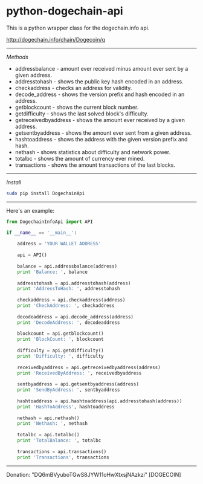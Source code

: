 python-dogechain-api
=========================

This is a python wrapper class for the dogechain.info api.

 http://dogechain.info/chain/Dogecoin/q
 
___________________________________________________
 
_Methods_
* addressbalance - amount ever received minus amount ever sent by a given address.
* addresstohash - shows the public key hash encoded in an address.
* checkaddress - checks an address for validity.
* decode_address - shows the version prefix and hash encoded in an address.
* getblockcount - shows the current block number.
* getdifficulty - shows the last solved block's difficulty.
* getreceivedbyaddress - shows the amount ever received by a given address.
* getsentbyaddress - shows the amount ever sent from a given address.
* hashtoaddress - shows the address with the given version prefix and hash.
* nethash - shows statistics about difficulty and network power.
* totalbc - shows the amount of currency ever mined.
* transactions - shows the amount transactions of the last blocks.

___________________________________________________

_Install_
```bash
sudo pip install DogechainApi
```

___________________________________________________

Here's an example:

```python
from DogechainInfoApi import API

if __name__ == '__main__':
    
    address = 'YOUR WALLET ADDRESS'
    
    api = API()
    
    balance = api.addressbalance(address)
    print 'Balance: ', balance
    
    addresstohash = api.addresstohash(address)
    print 'AddressToHash: ', addresstohash
    
    checkaddress = api.checkaddress(address)
    print 'CheckAddress: ', checkaddress
    
    decodeaddress = api.decode_address(address)
    print 'DecodeAddress: ', decodeaddress
    
    blockcount = api.getblockcount()
    print 'BlockCount: ', blockcount
    
    difficulty = api.getdifficulty()
    print 'Difficulty: ', difficulty
    
    receivedbyaddress = api.getreceivedbyaddress(address)
    print 'ReceivedByAddress: ', receivedbyaddress
    
    sentbyaddress = api.getsentbyaddress(address)
    print 'SendByAddress: ', sentbyaddress
    
    hashtoaddress = api.hashtoaddress(api.addresstohash(address))
    print 'HashToAddress', hashtoaddress
    
    nethash = api.nethash()
    print 'Nethash: ', nethash
    
    totalbc = api.totalbc()
    print 'TotalBalance: ', totalbc
    
    transactions = api.transactions()
    print 'Transactions', transactions
```

___________________________________________________

Donation: "DQ6mBVyuboTGwS8JYW11oHwXtxsjNAzkzi" [DOGECOIN]

